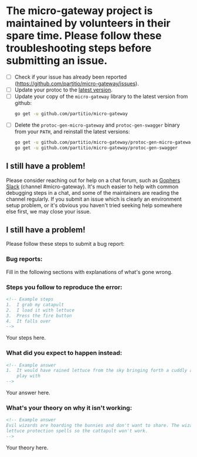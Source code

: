 # The micro-gateway project is maintained by volunteers in their spare time. Please follow these troubleshooting steps before submitting an issue.

- [ ] Check if your issue has already been reported (https://github.com/partitio/micro-gateway/issues).
- [ ] Update your protoc to the [latest version](https://github.com/google/protobuf/releases).
- [ ] Update your copy of the `micro-gateway` library to the latest version from github:
  ```sh
  go get -u github.com/partitio/micro-gateway
  ```
- [ ] Delete the `protoc-gen-micro-gateway` and `protoc-gen-swagger` binary from your `PATH`,
  and reinstall the latest versions:
  ```sh
  go get -u github.com/partitio/micro-gateway/protoc-gen-micro-gateway
  go get -u github.com/partitio/micro-gateway/protoc-gen-swagger
  ```
  
## I still have a problem!
 
Please consider reaching out for help on a chat forum, such as
[Gophers Slack](https://invite.slack.golangbridge.org/) (channel #micro-gateway).
It's much easier to help with common debugging steps in a chat, and some of
the maintainers are reading the channel regularly. If you
submit an issue which is clearly an environment setup problem, or it's obvious
you haven't tried seeking help somewhere else first, we may close your issue.
 
## I still have a problem!

Please follow these steps to submit a bug report:

### Bug reports:

Fill in the following sections with explanations of what's gone wrong.

### Steps you follow to reproduce the error:

```html
<!-- Example steps
1.  I grab my catapult
2.  I load it with lettuce
3.  Press the fire button
4.  It falls over
-->
```

Your steps here.

### What did you expect to happen instead:

```html
<!-- Example answer
1.  It would have rained lettuce from the sky bringing forth a cuddly army of bunnies we could
    play with
-->
```

Your answer here.

### What's your theory on why it isn't working:

```html
<!-- Example answer
Evil wizards are hoarding the bunnies and don't want to share. The wizards are casting 
lettuce protection spells so the cattapult won't work.
-->
```

Your theory here.
